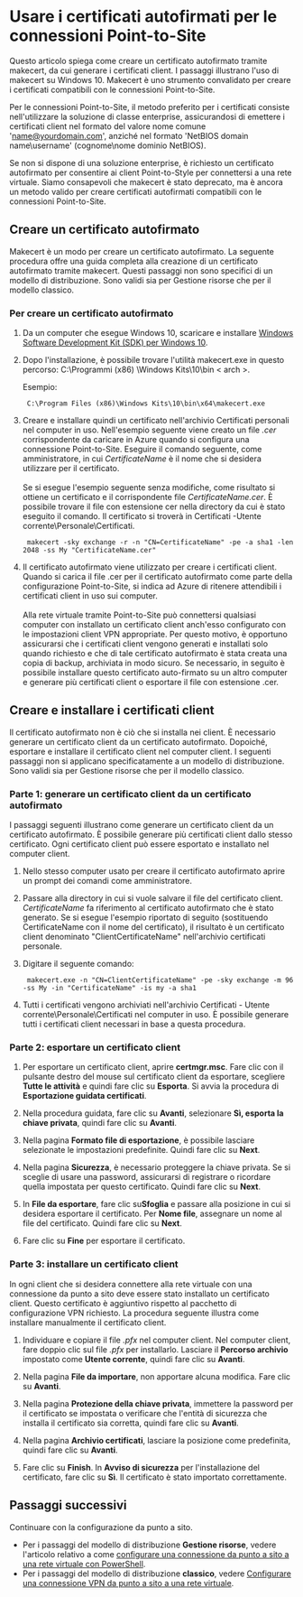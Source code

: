 <properties 
   pageTitle="Creare certificati autofirmati per le connessioni cross-premise di una rete virtuale Point-to-Site utilizzando makecert | Microsoft Azure"
   description="Questo articolo contiene i passaggi per usare makecert e creare certificati autofirmati in Windows 10."
   services="vpn-gateway"
   documentationCenter="na"
   authors="cherylmc"
   manager="carmonm"
   editor=""
   tags="azure-resource-manager"/>
<tags 
   ms.service="vpn-gateway"
   ms.devlang="na"
   ms.topic="article"
   ms.tgt_pltfrm="na"
   ms.workload="infrastructure-services"
   ms.date="08/15/2016"
   ms.author="cherylmc" />

# Usare i certificati autofirmati per le connessioni Point-to-Site

Questo articolo spiega come creare un certificato autofirmato tramite makecert, da cui generare i certificati client. I passaggi illustrano l'uso di makecert su Windows 10. Makecert è uno strumento convalidato per creare i certificati compatibili con le connessioni Point-to-Site.

Per le connessioni Point-to-Site, il metodo preferito per i certificati consiste nell'utilizzare la soluzione di classe enterprise, assicurandosi di emettere i certificati client nel formato del valore nome comune 'name@yourdomain.com', anziché nel formato 'NetBIOS domain name\\username' (cognome\\nome dominio NetBIOS).

Se non si dispone di una soluzione enterprise, è richiesto un certificato autofirmato per consentire ai client Point-to-Style per connettersi a una rete virtuale. Siamo consapevoli che makecert è stato deprecato, ma è ancora un metodo valido per creare certificati autofirmati compatibili con le connessioni Point-to-Site.

## Creare un certificato autofirmato

Makecert è un modo per creare un certificato autofirmato. La seguente procedura offre una guida completa alla creazione di un certificato autofirmato tramite makecert. Questi passaggi non sono specifici di un modello di distribuzione. Sono validi sia per Gestione risorse che per il modello classico.

### Per creare un certificato autofirmato

1. Da un computer che esegue Windows 10, scaricare e installare [Windows Software Development Kit (SDK) per Windows 10](https://dev.windows.com/it-IT/downloads/windows-10-sdk).

2. Dopo l'installazione, è possibile trovare l'utilità makecert.exe in questo percorso: C:\\Programmi (x86) \\Windows Kits\\10\\bin < arch >.
		
	Esempio:
	
		C:\Program Files (x86)\Windows Kits\10\bin\x64\makecert.exe

3. Creare e installare quindi un certificato nell'archivio Certificati personali nel computer in uso. Nell'esempio seguente viene creato un file *.cer* corrispondente da caricare in Azure quando si configura una connessione Point-to-Site. Eseguire il comando seguente, come amministratore, in cui *CertificateName* è il nome che si desidera utilizzare per il certificato.<br><br>Se si esegue l'esempio seguente senza modifiche, come risultato si ottiene un certificato e il corrispondente file *CertificateName.cer*. È possibile trovare il file con estensione cer nella directory da cui è stato eseguito il comando. Il certificato si troverà in Certificati -Utente corrente\\Personale\\Certificati.

    	makecert -sky exchange -r -n "CN=CertificateName" -pe -a sha1 -len 2048 -ss My "CertificateName.cer"

4. Il certificato autofirmato viene utilizzato per creare i certificati client. Quando si carica il file .cer per il certificato autofirmato come parte della configurazione Point-to-Site, si indica ad Azure di ritenere attendibili i certificati client in uso sui computer.<br><br>Alla rete virtuale tramite Point-to-Site può connettersi qualsiasi computer con installato un certificato client anch'esso configurato con le impostazioni client VPN appropriate. Per questo motivo, è opportuno assicurarsi che i certificati client vengono generati e installati solo quando richiesto e che di tale certificato autofirmato è stata creata una copia di backup, archiviata in modo sicuro. Se necessario, in seguito è possibile installare questo certificato auto-firmato su un altro computer e generare più certificati client o esportare il file con estensione .cer.
 

## Creare e installare i certificati client

Il certificato autofirmato non è ciò che si installa nei client. È necessario generare un certificato client da un certificato autofirmato. Dopoiché, esportare e installare il certificato client nel computer client. I seguenti passaggi non si applicano specificatamente a un modello di distribuzione. Sono validi sia per Gestione risorse che per il modello classico.

### Parte 1: generare un certificato client da un certificato autofirmato

I passaggi seguenti illustrano come generare un certificato client da un certificato autofirmato. È possibile generare più certificati client dallo stesso certificato. Ogni certificato client può essere esportato e installato nel computer client.

1. Nello stesso computer usato per creare il certificato autofirmato aprire un prompt dei comandi come amministratore.

2. Passare alla directory in cui si vuole salvare il file del certificato client. *CertificateName* fa riferimento al certificato autofirmato che è stato generato. Se si esegue l'esempio riportato di seguito (sostituendo CertificateName con il nome del certificato), il risultato è un certificato client denominato "ClientCertificateName" nell'archivio certificati personale.

3. Digitare il seguente comando:

    	makecert.exe -n "CN=ClientCertificateName" -pe -sky exchange -m 96 -ss My -in "CertificateName" -is my -a sha1

4. Tutti i certificati vengono archiviati nell'archivio Certificati - Utente corrente\\Personale\\Certificati nel computer in uso. È possibile generare tutti i certificati client necessari in base a questa procedura.

### Parte 2: esportare un certificato client

1. Per esportare un certificato client, aprire **certmgr.msc**. Fare clic con il pulsante destro del mouse sul certificato client da esportare, scegliere **Tutte le attività** e quindi fare clic su **Esporta**. Si avvia la procedura di **Esportazione guidata certificati**.

2. Nella procedura guidata, fare clic su **Avanti**, selezionare **Sì, esporta la chiave privata**, quindi fare clic su **Avanti**.

3. Nella pagina **Formato file di esportazione**, è possibile lasciare selezionate le impostazioni predefinite. Quindi fare clic su **Next**.
 
4. Nella pagina **Sicurezza**, è necessario proteggere la chiave privata. Se si sceglie di usare una password, assicurarsi di registrare o ricordare quella impostata per questo certificato. Quindi fare clic su **Next**.

5. In **File da esportare**, fare clic su**Sfoglia** e passare alla posizione in cui si desidera esportare il certificato. Per **Nome file**, assegnare un nome al file del certificato. Quindi fare clic su **Next**.

6. Fare clic su **Fine** per esportare il certificato.

### Parte 3: installare un certificato client

In ogni client che si desidera connettere alla rete virtuale con una connessione da punto a sito deve essere stato installato un certificato client. Questo certificato è aggiuntivo rispetto al pacchetto di configurazione VPN richiesto. La procedura seguente illustra come installare manualmente il certificato client.

1. Individuare e copiare il file *.pfx* nel computer client. Nel computer client, fare doppio clic sul file *.pfx* per installarlo. Lasciare il **Percorso archivio** impostato come **Utente corrente**, quindi fare clic su **Avanti**.

2. Nella pagina **File da importare**, non apportare alcuna modifica. Fare clic su **Avanti**.

3. Nella pagina **Protezione della chiave privata**, immettere la password per il certificato se impostata o verificare che l'entità di sicurezza che installa il certificato sia corretta, quindi fare clic su **Avanti**.

4. Nella pagina **Archivio certificati**, lasciare la posizione come predefinita, quindi fare clic su **Avanti**.

5. Fare clic su **Finish**. In **Avviso di sicurezza** per l'installazione del certificato, fare clic su **Sì**. Il certificato è stato importato correttamente.

## Passaggi successivi

Continuare con la configurazione da punto a sito.

- Per i passaggi del modello di distribuzione **Gestione risorse**, vedere l'articolo relativo a come [configurare una connessione da punto a sito a una rete virtuale con PowerShell](vpn-gateway-howto-point-to-site-rm-ps.md).
- Per i passaggi del modello di distribuzione **classico**, vedere [Configurare una connessione VPN da punto a sito a una rete virtuale](vpn-gateway-point-to-site-create.md).

<!---HONumber=AcomDC_0824_2016-->